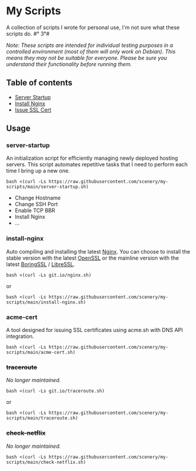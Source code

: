 # My Scripts

A collection of scripts I wrote for personal use, I'm not sure what these scripts do. #° 3°#

_Note: These scripts are intended for individual testing purposes in a controlled environment (most of them will only work on Debian). This means they may not be suitable for everyone. Please be sure you understand their functionality before running them._

## Table of contents

* [Server Startup](#server-startup)
* [Install Nginx](#install-nginx)
* [Issue SSL Cert](#acme-cert)

## Usage

### server-startup

An initialization script for efficiently managing newly deployed hosting servers. This script automates repetitive tasks that I need to perform each time I bring up a new one.

```
bash <(curl -Ls https://raw.githubusercontent.com/scenery/my-scripts/main/server-startup.sh)
```

- Change Hostname
- Change SSH Port
- Enable TCP BBR
- Install Nginx
- ...

### install-nginx

Auto compiling and installing the latest [Nginx](https://nginx.org). You can choose to install the stable version with the latest [OpenSSL](https://www.openssl.org/source/) or the mainline version with the latest [BoringSSL](https://boringssl.googlesource.com/boringssl) / [LibreSSL](https://www.libressl.org/).

```
bash <(curl -Ls git.io/nginx.sh)
```
or
```
bash <(curl -Ls https://raw.githubusercontent.com/scenery/my-scripts/main/install-nginx.sh)
```

### acme-cert

A tool designed for issuing SSL certificates using acme.sh with DNS API integration.

```
bash <(curl -Ls https://raw.githubusercontent.com/scenery/my-scripts/main/acme-cert.sh)
```

### ~~traceroute~~

_No longer maintained._

```
bash <(curl -Ls git.io/traceroute.sh)
```
or
```
bash <(curl -Ls https://raw.githubusercontent.com/scenery/my-scripts/main/traceroute.sh)
```

### ~~check-netflix~~

_No longer maintained._

```
bash <(curl -Ls https://raw.githubusercontent.com/scenery/my-scripts/main/check-netflix.sh)
```


